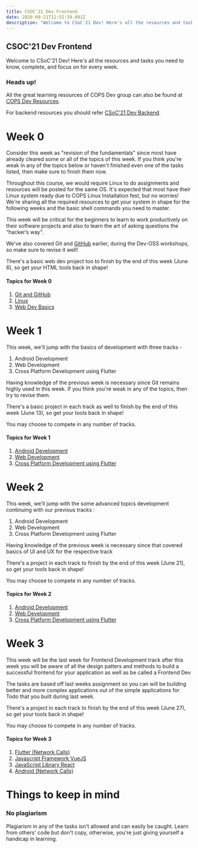 ```yaml
---
title: CSOC'21 Dev Frontend
date: 2020-09-21T11:51:59.091Z
description: "Welcome to CSoC'21 Dev! Here's all the resources and tasks you need to know, complete, and focus on for every week."
---
```

## CSOC'21 Dev Frontend

Welcome to CSoC'21 Dev! Here's all the resources and tasks you need to know, complete, and focus on for every week.

### Heads up!

All the great learning resources of COPS Dev group can also be found at [COPS Dev Resources](https://copsiitbhu.co.in/resources/dev/).

For backend resources you should refer [CSoC'21 Dev Backend](https://www.notion.so/CSoC-21-Dev-Backend-640126aa2ec2473ab98f6fd316a229c9).

# Week 0

Consider this week as "revision of the fundamentals" since most have already cleared some or all of the topics of this week. If you think you're weak in any of the topics below or haven't finished even one of the tasks listed, then make sure to finish them now. 

Throughout this course, we would require Linux to do assignments and resources will be posted for the same OS. It's expected that most have their Linux system ready due to COPS Linux Installation fest, but no worries! We're sharing all the required resources to get your system in shape for the following weeks and the basic shell commands you need to master. 

This week will be critical for the beginners to learn to work productively on their software projects and also to learn the art of asking questions the “hacker’s way”. 

We've also covered Git and [GitHub](https://github.com/) earlier, during the Dev-OSS workshops, so make sure to revise it well!

There's a basic web dev project too to finish by the end of this week (June 6), so get your HTML tools back in shape! 

#### Topics for Week 0

1. [Git and GitHub](csoc21-frontend-week0-GitGitHub)
2. [Linux](csoc21-frontend-week0-Linux)
3. [Web Dev Basics](csoc21-frontend-week0-Web-Dev-Basics)

# Week 1

This week, we'll jump with the basics of development with three tracks -

1. Android Development
2. Web Development
3. Cross Platform Development using Flutter

Having knowledge of the previous week is necessary since Git remains highly used in this week. If you think you're weak in any of the topics, then try to revise them.

There's a basic project in each track as well to finish by the end of this week (June 13), so get your tools back in shape! 

You may choose to compete in any number of tracks.

#### Topics for Week 1

1. [Android Development](csoc21-frontend-week1-Native-Android)
2. [Web Development](csoc21-frontend-week1-Web-Development)
3. [Cross Platform Development using Flutter](csoc21-frontend-week1-Flutter)

# Week 2

This week, we'll jump with the some advanced topics development continuing with our previous tracks :

1. Android Development
2. Web Development
3. Cross Platform Development using Flutter

Having knowledge of the previous week is necessary since that covered basics of UI and UX for the respective track

There's a project in each track to finish by the end of this week (June 21), so get your tools back in shape!

You may choose to compete in any number of tracks.

#### Topics for Week 2

1. [Android Development](csoc21-frontend-week2-Native-Android)
2. [Web Development](csoc21-frontend-week2-Web-Development)
3. [Cross Platform Development using Flutter](csoc21-frontend-week2-Flutter)

# Week 3

This week will be the last week for Frontend Development track after this week you will be aware of all the design patters and methods to build a successful frontend for your application as well as be called a Frontend Dev

The tasks are based off last weeks assignment so you can will be building better and more complex applications out of the simple applications for Todo that you built during last week.

There's a project in each track to finish by the end of this week (June 27), so get your tools back in shape!

You may choose to compete in any number of tracks.

#### Topics for Week 3

1. [Flutter (Network Calls)](csoc21-frontend-week3-Flutter)
2. [Javascript Framework VueJS](csoc21-frontend-week3-VueJS)
3. [JavaScript Library React](csoc21-frontend-week3-React)
4. [Android (Network Calls)](csoc21-frontend-week3-Native-Android)

# Things to keep in mind

### No plagiarism

Plagiarism in any of the tasks isn't allowed and can easily be caught. Learn from others' code but don't copy, otherwise, you're just giving yourself a handicap in learning.